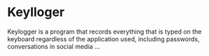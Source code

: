 # Keylloger
Keylogger is a program that records everything that is typed on the keyboard regardless of the application used, including passwords, conversations in social media ...
